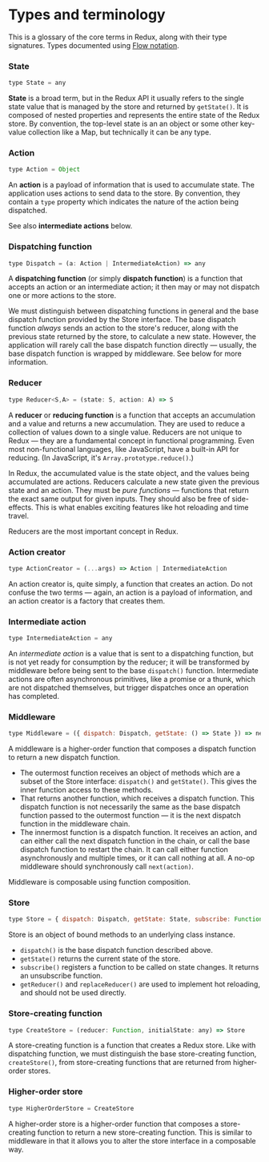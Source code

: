 Types and terminology
=====================

This is a glossary of the core terms in Redux, along with their type signatures. Types documented using [Flow notation](http://flowtype.org/docs/quick-reference.html#_).

### State

```js
type State = any
```

**State** is a broad term, but in the Redux API it usually refers to the single state value that is managed by the store and returned by `getState()`. It is composed of nested properties and represents the entire state of the Redux store. By convention, the top-level state is an an object or some other key-value collection like a Map, but technically it can be any type.

### Action

```js
type Action = Object
```

An **action** is a payload of information that is used to accumulate state. The application uses actions to send data to the store. By convention, they contain a `type` property which indicates the nature of the action being dispatched.

See also **intermediate actions** below.

### Dispatching function

```js
type Dispatch = (a: Action | IntermediateAction) => any
```

A **dispatching function** (or simply **dispatch function**) is a function that accepts an action or an intermediate action; it then may or may not dispatch one or more actions to the store.

We must distinguish between dispatching functions in general and the base dispatch function provided by the Store interface. The base dispatch function *always* sends an action to the store's reducer, along with the previous state returned by the store, to calculate a new state. However, the application will rarely call the base dispatch function directly — usually, the base dispatch function is wrapped by middleware. See below for more information.

### Reducer

```js
type Reducer<S,A> = (state: S, action: A) => S
```

A **reducer** or **reducing function** is a function that accepts an accumulation and a value and returns a new accumulation. They are used to reduce a collection of values down to a single value. Reducers are not unique to Redux — they are a fundamental concept in functional programming.  Even most non-functional languages, like JavaScript, have a built-in API for reducing. (In JavaScript, it's `Array.prototype.reduce()`.)

In Redux, the accumulated value is the state object, and the values being accumulated are actions. Reducers calculate a new state given the previous state and an action. They must be *pure functions* — functions that return the exact same output for given inputs. They should also be free of side-effects. This is what enables exciting features like hot reloading and time travel.

Reducers are the most important concept in Redux.

### Action creator

```js
type ActionCreator = (...args) => Action | IntermediateAction
```

An action creator is, quite simply, a function that creates an action. Do not confuse the two terms — again, an action is a payload of information, and an action creator is a factory that creates them.

### Intermediate action

```js
type IntermediateAction = any
```

An *intermediate action* is a value that is sent to a dispatching function, but is not yet ready for consumption by the reducer; it will be transformed by middleware before being sent to the base `dispatch()` function. Intermediate actions are often asynchronous primitives, like a promise or a thunk, which are not dispatched themselves, but trigger dispatches once an operation has completed.

### Middleware

```js
type Middleware = ({ dispatch: Dispatch, getState: () => State }) => next: Dispatch => Dispatch
```

A middleware is a higher-order function that composes a dispatch function to return a new dispatch function.

- The outermost function receives an object of methods which are a subset of the Store interface: `dispatch()` and `getState()`. This gives the inner function access to these methods.
- That returns another function, which receives a dispatch function. This dispatch function is not necessarily the same as the base dispatch function passed to the outermost function — it is the next dispatch function in the middleware chain.
- The innermost function is a dispatch function. It receives an action, and can either call the next dispatch function in the chain, or call the base dispatch function to restart the chain. It can call either function asynchronously and multiple times, or it can call nothing at all. A no-op middleware should synchronously call `next(action)`.

Middleware is composable using function composition.

### Store

```js
type Store = { dispatch: Dispatch, getState: State, subscribe: Function, getReducer: Reducer, replaceReducer: void }
```

Store is an object of bound methods to an underlying class instance.

- `dispatch()` is the base dispatch function described above.
- `getState()` returns the current state of the store.
- `subscribe()` registers a function to be called on state changes. It returns an unsubscribe function.
- `getReducer()` and `replaceReducer()` are used to implement hot reloading, and should not be used directly.

### Store-creating function

```js
type CreateStore = (reducer: Function, initialState: any) => Store
```

A store-creating function is a function that creates a Redux store. Like with dispatching function, we must distinguish the base store-creating function, `createStore()`, from store-creating functions that are returned from higher-order stores.

### Higher-order store

```js
type HigherOrderStore = CreateStore
```

A higher-order store is a higher-order function that composes a store-creating function to return a new store-creating function. This is similar to middleware in that it allows you to alter the store interface in a composable way.
